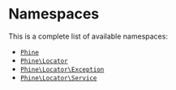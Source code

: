 Namespaces
==========

This is a complete list of available namespaces:

- [`Phine`](Phine)
- [`Phine\Locator`](Phine/Locator)
- [`Phine\Locator\Exception`](Phine/Locator/Exception)
- [`Phine\Locator\Service`](Phine/Locator/Service)
